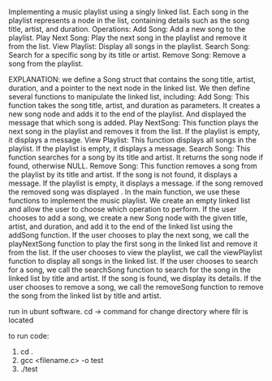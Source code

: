 Implementing a music playlist using a singly linked list. Each song in the playlist represents a node in the list, containing details such as the song title, artist, and duration.
Operations:
Add Song: Add a new song to the playlist.
Play Next Song: Play the next song in the playlist and remove it from the list.
View Playlist: Display all songs in the playlist.
Search Song: Search for a specific song by its title or artist.
Remove Song: Remove a song from the playlist.

EXPLANATION:
we define a Song struct that contains the song title, artist, duration, and a pointer to the next node in the linked list. We then define several functions to manipulate the linked list, including:
Add Song: This function takes the song title, artist, and duration as parameters. It creates a new song node and adds it to the end of the playlist. And displayed the message that which song is added.
Play NextSong: This function plays the next song in the playlist and removes it from the list. If the playlist is empty, it displays a message.
View Playlist: This function displays all songs in the playlist. If the playlist is empty, it displays a message.
Search Song: This function searches for a song by its title and artist. It returns the song node if found, otherwise NULL.
Remove Song: This function removes a song from the playlist by its title and artist. If the song is not found, it displays a message. If the playlist is empty, it displays a message. if the song removed the removed song was displayed .
In the main function, we use these functions to implement the music playlist. We create an empty linked list and allow the user to choose which operation to perform. If the user chooses to add a song, we create a new Song node with the given title, artist, and duration, and add it to the end of the linked list using the addSong function. If the user chooses to play the next song, we call the playNextSong function to play the first song in the linked list and remove it from the list. If the user chooses to view the playlist, we call the viewPlaylist function to display all songs in the linked list. If the user chooses to search for a song, we call the searchSong function to search for the song in the linked list by title and artist. If the song is found, we display its details. If the user chooses to remove a song, we call the removeSong function to remove the song from the linked list by title and artist.


run in ubunt software.
cd -> command for change directory where filr is located 

to run code:

1. cd <directory>.
2. gcc <filename.c> -o test
3. ./test
